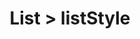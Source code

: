 ---
title: List > listStyle
redirect_to: https://ucfopen.github.io/Obojobo-Docs/releases/v3.3.2/developers/obo_nodes/list_style
---